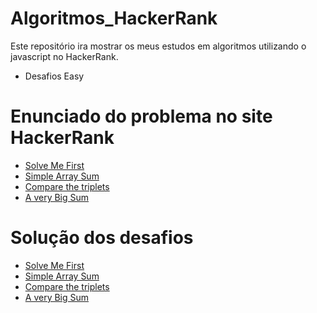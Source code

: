 # Algoritmos_HackerRank

Este repositório ira mostrar os meus estudos em algoritmos utilizando o javascript no HackerRank.

- Desafios Easy

# Enunciado do problema no site HackerRank

- [Solve Me First](https://github.com/macmiller87/Algoritmos_HackerRank/blob/main/Enuciados/solve-me-first-English.pdf)
- [Simple Array Sum](https://github.com/macmiller87/Algoritmos_HackerRank/blob/main/Enuciados/simple-array-sum-English.pdf)
- [Compare the triplets](https://github.com/macmiller87/Algoritmos_HackerRank/blob/main/Enuciados/compare-the-triplets-English.pdf)
- [A very Big Sum](https://github.com/macmiller87/Algoritmos_HackerRank/blob/main/Enunciados/a-very-big-sum-English.pdf)

# Solução dos desafios

- [Solve Me First](https://github.com/macmiller87/Algoritmos_HackerRank/blob/main/Solve_me_first/index.js)
- [Simple Array Sum](https://github.com/macmiller87/Algoritmos_HackerRank/blob/main/Simple_array_sum/index.js)
- [Compare the triplets](https://github.com/macmiller87/Algoritmos_HackerRank/blob/main/Compare_the_triplets/index.js)
- [A very Big Sum](https://github.com/macmiller87/Algoritmos_HackerRank/blob/main/A_very_big_sum/index.js)


